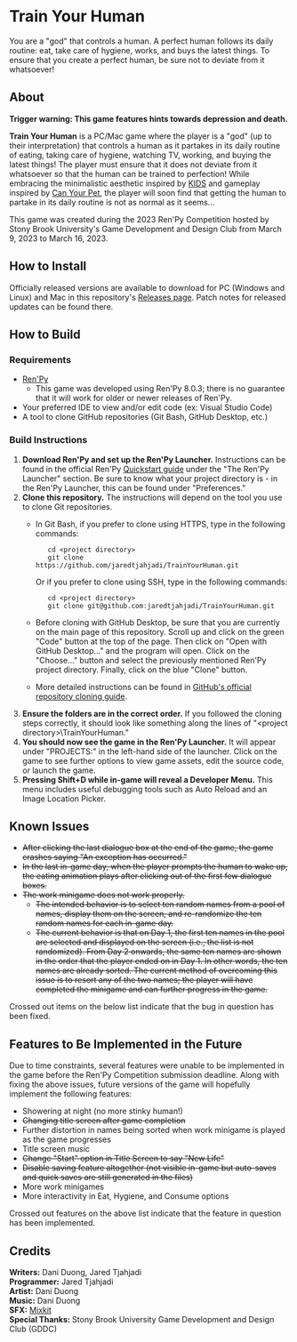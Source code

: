 # Train Your Human

You are a "god" that controls a human. A perfect human follows its daily routine: eat, take care of hygiene, works, and buys the latest things. To ensure that you create a perfect human, be sure not to deviate from it whatsoever!

## About

**Trigger warning: This game features hints towards depression and death.**

**Train Your Human** is a PC/Mac game where the player is a "god" (up to their interpretation) that controls a human as it partakes in its daily routine of eating, taking care of hygiene, watching TV, working, and buying the latest  things! The player must ensure that it does not deviate from it whatsoever so that the human can be trained to perfection! While embracing the minimalistic aesthetic inspired by [KIDS](https://playkids.ch/) and gameplay inspired by [Can Your Pet](https://canyour.pet/), the player will soon find that getting the human to partake in its daily routine is not as normal as it seems...

This game was created during the 2023 Ren'Py Competition hosted by Stony Brook University's Game Development and Design Club from March 9, 2023 to March 16, 2023.

## How to Install

Officially released versions are available to download for PC (Windows and Linux) and Mac in this repository's [Releases page](https://github.com/jaredtjahjadi/TrainYourHuman/releases). Patch notes for released updates can be found there.

## How to Build

### Requirements

- [Ren'Py](https://www.renpy.org/)
  - This game was developed using Ren'Py 8.0.3; there is no guarantee that it will work for older or newer releases of Ren'Py.
- Your preferred IDE to view and/or edit code (ex: Visual Studio Code)
- A tool to clone GitHub repositories (Git Bash, GitHub Desktop, etc.)

### Build Instructions

1. **Download Ren'Py and set up the Ren'Py Launcher.** Instructions can be found in the official Ren'Py [Quickstart guide](https://www.renpy.org/doc/html/quickstart.html#the-ren-py-launcher) under the "The Ren'Py Launcher" section. Be sure to know what your project directory is - in the Ren'Py Launcher, this can be found under "Preferences."
2. **Clone this repository.** The instructions will depend on the tool you use to clone Git repositories.
   - In Git Bash, if you prefer to clone using HTTPS, type in the following commands:

            cd <project directory>    
            git clone https://github.com/jaredtjahjadi/TrainYourHuman.git
    
      Or if you prefer to clone using SSH, type in the following commands:

            cd <project directory>    
            git clone git@github.com:jaredtjahjadi/TrainYourHuman.git

    - Before cloning with GitHub Desktop, be sure that you are currently on the main page of this repository. Scroll up and click on the green "Code" button at the top of the page. Then click on "Open with GitHub Desktop..." and the program will open. Click on the "Choose..." button and select the previously mentioned Ren'Py project directory. Finally, click on the blue "Clone" button.
    - More detailed instructions can be found in [GitHub's official repository cloning guide](https://docs.github.com/en/repositories/creating-and-managing-repositories/cloning-a-repository).
3. **Ensure the folders are in the correct order.** If you followed the cloning steps correctly, it should look like something along the lines of "\<project directory\>\TrainYourHuman."
4. **You should now see the game in the Ren'Py Launcher.** It will appear under "PROJECTS:" in the left-hand side of the launcher. Click on the game to see further options to view game assets, edit the source code, or launch the game.
5. **Pressing Shift+D while in-game will reveal a Developer Menu.** This menu includes useful debugging tools such as Auto Reload and an Image Location Picker.

## Known Issues

- ~~After clicking the last dialogue box at the end of the game, the game crashes saying "An exception has occurred."~~
- ~~In the last in-game day, when the player prompts the human to wake up, the eating animation plays after clicking out of the first few dialogue boxes.~~
- ~~The work minigame does not work properly.~~
  - ~~The intended behavior is to select ten random names from a pool of names, display them on the screen, and re-randomize the ten random names for each in-game day.~~
  - ~~The current behavior is that on Day 1, the first ten names in the pool are selected and displayed on the screen (i.e., the list is not randomized). From Day 2 onwards, the same ten names are shown in the order that the player ended on in Day 1. In other words, the ten names are already sorted. The current method of overcoming this issue is to resort any of the two names; the player will have completed the minigame and can further progress in the game.~~

Crossed out items on the below list indicate that the bug in question has been fixed.

## Features to Be Implemented in the Future

Due to time constraints, several features were unable to be implemented in the game before the Ren'Py Competition submission deadline. Along with fixing the above issues, future versions of the game will hopefully implement the following features:

- Showering at night (no more stinky human!)
- ~~Changing title screen after game completion~~
- Further distortion in names being sorted when work minigame is played as the game progresses
- Title screen music
- ~~Change "Start" option in Title Screen to say "New Life"~~
- ~~Disable saving feature altogether (not visible in-game but auto-saves and quick saves are still generated in the files)~~
- More work minigames
- More interactivity in Eat, Hygiene, and Consume options

Crossed out features on the above list indicate that the feature in question has been implemented.

## Credits

**Writers:** Dani Duong, Jared Tjahjadi  
**Programmer:** Jared Tjahjadi  
**Artist:** Dani Duong  
**Music:** Dani Duong  
**SFX:** [Mixkit](https://mixkit.co/free-sound-effects/click/)  
**Special Thanks:** Stony Brook University Game Development and Design Club (GDDC)